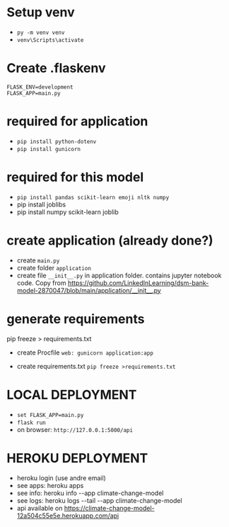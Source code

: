 # Setup venv
- `py -m venv venv`
- `venv\Scripts\activate`

# Create .flaskenv
    FLASK_ENV=development
    FLASK_APP=main.py

# required for application
- `pip install python-dotenv`
- `pip install gunicorn`

# required for this model
- `pip install pandas scikit-learn emoji nltk numpy`
- pip install joblibs
- pip install numpy scikit-learn joblib

# create application (already done?)
- create `main.py`
- create folder `application`
- create file `__init__.py` in application folder. contains jupyter notebook code. Copy from https://github.com/LinkedInLearning/dsm-bank-model-2870047/blob/main/application/__init__.py

# generate requirements
pip freeze > requirements.txt


- create Procfile
    `web: gunicorn application:app`

- create requirements.txt
    `pip freeze >requirements.txt`

# LOCAL DEPLOYMENT
- `set FLASK_APP=main.py`
- `flask run`
- on browser: `http://127.0.0.1:5000/api`

# HEROKU DEPLOYMENT
- heroku login (use andre email)
- see apps: heroku apps
- see info: heroku info --app climate-change-model
- see logs: heroku logs --tail --app climate-change-model
- api available on https://climate-change-model-12a504c55e5e.herokuapp.com/api

